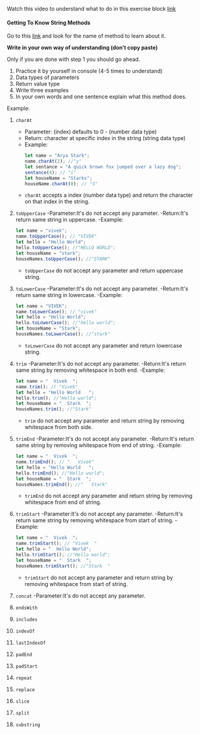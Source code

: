 Watch this video to understand what to do in this exercise block [link](https://www.youtube.com/watch?v=zGpplZj4zY0&feature=youtu.be)

#### Getting To Know String Methods

Go to this [link](https://developer.mozilla.org/en-US/docs/Web/JavaScript/Reference/Global_Objects/String) and look for the name of method to learn about it.

**Write in your own way of understanding (don't copy paste)**

Only if you are done with step 1 you should go ahead.

1. Practice it by yourself in console (4-5 times to understand)
2. Data types of parameters
3. Return value type
4. Write three examples
5. In your own words and one sentence explain what this method does.

Example:

1. `charAt`

   - Parameter: (index) defaults to 0 - (number data type)
   - Return: character at specific index in the string (string data type)
   - Example:
     ```js
     let name = "Arya Stark";
     name.charAt(2); //"y"
     let sentance = "A quick brown fox jumped over a lazy dog";
     sentance(4); // "i"
     let houseName = "Starks";
     houseName.charAt(0); // "S"
     ```
   - `charAt` accepts a index (number data type) and return the character on that index in the string.

2. `toUpperCase`
   -Parameter:It's do not accept any parameter.
   -Return:It's return same string in uppercase.
   -Example:
   ```js
   let name = "vivek";
   name.toUpperCase(); // "VIVEK"
   let hello = "Hello World";
   hello.toUpperCase(); //"HELLO WORLD";
   let houseName = "stark";
   houseNames.toUpperCase(); //"STARK"
   ```
   - `toUpperCase` do not accept any parameter and return uppercase string.
3. `toLowerCase`
   -Parameter:It's do not accept any parameter.
   -Return:It's return same string in lowercase.
   -Example:
   ```js
   let name = "VIVEK";
   name.toLowerCase(); // "vivek"
   let hello = "Hello World";
   hello.toLowerCase(); //"hello world";
   let houseName = "Stark";
   houseNames.toLowerCase(); //"stark"
   ```
   - `toLowerCase` do not accept any parameter and return lowercase string.
4. `trim`
   -Parameter:It's do not accept any parameter.
   -Return:It's return same string by removing whitespace in both end.
   -Example:
   ```js
   let name = "  Vivek  ";
   name.trim(); // "Vivek"
   let hello = "Hello World   ";
   hello.trim(); //"Hello world";
   let houseName = "  Stark  ";
   houseNames.trim(); //"Stark"
   ```
   - `trim` do not accept any parameter and return string by removing whitespace from both side.
5. `trimEnd`
   -Parameter:It's do not accept any parameter.
   -Return:It's return same string by removing whitespace from end of string.
   -Example:
   ```js
   let name = "  Vivek  ";
   name.trimEnd(); // "   Vivek"
   let hello = "Hello World   ";
   hello.trimEnd(); //"Hello world";
   let houseName = "  Stark  ";
   houseNames.trimEnd(); //"   Stark"
   ```
   - `trimEnd` do not accept any parameter and return string by removing whitespace from end of string.
6. `trimStart`
   -Parameter:It's do not accept any parameter.
   -Return:It's return same string by removing whitespace from start of string.
   -Example:
   ```js
   let name = "  Vivek  ";
   name.trimStart(); // "Vivek  "
   let hello = "  Hello World";
   hello.trimStart(); //"Hello world";
   let houseName = "  Stark  ";
   houseNames.trimStart(); //"Stark  "
   ```
   - `trimStart` do not accept any parameter and return string by removing whitespace from start of string.
7. `concat`
   -Parameter:It's do not accept any parameter.
    
8. `endsWith`
9. `includes`
10. `indexOf`
11. `lastIndexOf`
12. `padEnd`
13. `padStart`
14. `repeat`
15. `replace`
16. `slice`
17. `split`
18. `substring`
